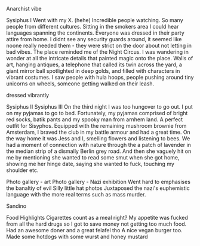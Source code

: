 Anarchist vibe

Sysiphus I
Went with my X. (hehe)
Incredible people watching. So many people from different cultures. Sitting in the smokers area I could hear languages spanning the continents.
Everyone was dressed in their party attire from home.
I didnt see any security guards around, it seemed like noone really needed them - they were strict on the door about not letting in bad vibes.
The place reminded me of the Night Circus. I was wandering in wonder at all the intricate details that painted magic onto the place. Walls of art, hanging antiques, a telephone that called its twin across the yard, a giant mirror ball spotlighted in deep golds, and filled with characters in vibrant costumes. I saw people with hula hoops, people pushing around tiny unicorns on wheels, someone getting walked on their leash.

dressed vibrantly

Sysiphus II
Sysiphus III
On the third night I was too hungover to go out. I put on my pyjamas to go to bed. Fortunately, my pyjamas comprised of bright red socks, batik pants and my spooky man from arnhem land. A perfect outfit for Sisyphos. Equipped with the remaining mushroom brownie from Amsterdam, I braved the club in my battle armour and had a great time.
On the way home it was Jess and I, smelling flowers and listening to bees. We had a moment of connection with nature through the a patch of lavender in the median strip of a dismally Berlin grey road.
And then she vaguely hit on me by mentioning she wanted to read some smut when she got home, showing me her hinge date, saying she wanted to fuck, touching my shoulder etc.

Photo gallery - art
Photo gallery - Nazi exhibition
Went hard to emphasises the banaltiy of evil
Silly little hat photos
Juxtaposed the nazi's euphemistic language with the more real terms such as mass murder.

Sandino

Food Highlights
Cigarettes count as a meal right?
My appetite was fucked from all the hard drugs so I got to save money not getting too much food.
Had an awesome doner and a great felafel tho
A nice vegan burger too.
Made some hotdogs with some wurst and honey mustard
